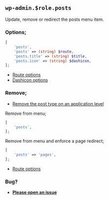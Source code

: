## `wp-admin.$role.posts`

Update, remove or redirect the posts menu item.

### Options;

```php
[
    'posts',
    'posts' => (string) $route,
    'posts.title' => (string) $title,
    'posts.icon' => (string) $dashicon,
];
```

* [Route options](../route-options.md)
* [Dashicon options](https://developer.wordpress.org/resource/dashicons/#editor-customchar)

### Remove;

* [Remove the post type on an application level](../application/posttype)

Remove from menu;

```php
[
    'posts',
];
```

Remove from menu and enforce a page redirect;

```php
[
    'posts' => 'pages',
];
```

* [Route options](../route-options.md)

### Bug?

* **[Please open an issue](https://github.com/soberwp/intervention/issues/new?title=[wp-admin.posts]&labels=bug&assignees=darrenjacoby)**
